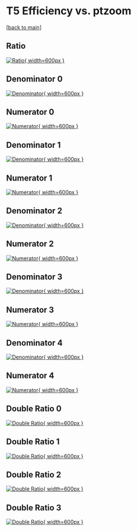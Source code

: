 # T5 Efficiency vs. ptzoom

[[back to main](./)]



## Ratio

[![Ratio](../mtv/var/T5_xtr_211_0_eff_ptzoom.png){ width=600px }](../mtv/var/T5_xtr_211_0_eff_ptzoom.pdf)

## Denominator 0

[![Denominator](../mtv/den/T5_xtr_211_0_eff_ptzoom_den0.png){ width=600px }](../mtv/den/T5_xtr_211_0_eff_ptzoom_den0.pdf)

## Numerator 0

[![Numerator](../mtv/num/T5_xtr_211_0_eff_ptzoom_num0.png){ width=600px }](../mtv/num/T5_xtr_211_0_eff_ptzoom_num0.pdf)

## Denominator 1

[![Denominator](../mtv/den/T5_xtr_211_0_eff_ptzoom_den1.png){ width=600px }](../mtv/den/T5_xtr_211_0_eff_ptzoom_den1.pdf)

## Numerator 1

[![Numerator](../mtv/num/T5_xtr_211_0_eff_ptzoom_num1.png){ width=600px }](../mtv/num/T5_xtr_211_0_eff_ptzoom_num1.pdf)

## Denominator 2

[![Denominator](../mtv/den/T5_xtr_211_0_eff_ptzoom_den2.png){ width=600px }](../mtv/den/T5_xtr_211_0_eff_ptzoom_den2.pdf)

## Numerator 2

[![Numerator](../mtv/num/T5_xtr_211_0_eff_ptzoom_num2.png){ width=600px }](../mtv/num/T5_xtr_211_0_eff_ptzoom_num2.pdf)

## Denominator 3

[![Denominator](../mtv/den/T5_xtr_211_0_eff_ptzoom_den3.png){ width=600px }](../mtv/den/T5_xtr_211_0_eff_ptzoom_den3.pdf)

## Numerator 3

[![Numerator](../mtv/num/T5_xtr_211_0_eff_ptzoom_num3.png){ width=600px }](../mtv/num/T5_xtr_211_0_eff_ptzoom_num3.pdf)

## Denominator 4

[![Denominator](../mtv/den/T5_xtr_211_0_eff_ptzoom_den4.png){ width=600px }](../mtv/den/T5_xtr_211_0_eff_ptzoom_den4.pdf)

## Numerator 4

[![Numerator](../mtv/num/T5_xtr_211_0_eff_ptzoom_num4.png){ width=600px }](../mtv/num/T5_xtr_211_0_eff_ptzoom_num4.pdf)

## Double Ratio 0

[![Double Ratio](../mtv/ratio/T5_xtr_211_0_eff_ptzoom_ratio0.png){ width=600px }](../mtv/ratio/T5_xtr_211_0_eff_ptzoom_ratio0.pdf)

## Double Ratio 1

[![Double Ratio](../mtv/ratio/T5_xtr_211_0_eff_ptzoom_ratio1.png){ width=600px }](../mtv/ratio/T5_xtr_211_0_eff_ptzoom_ratio1.pdf)

## Double Ratio 2

[![Double Ratio](../mtv/ratio/T5_xtr_211_0_eff_ptzoom_ratio2.png){ width=600px }](../mtv/ratio/T5_xtr_211_0_eff_ptzoom_ratio2.pdf)

## Double Ratio 3

[![Double Ratio](../mtv/ratio/T5_xtr_211_0_eff_ptzoom_ratio3.png){ width=600px }](../mtv/ratio/T5_xtr_211_0_eff_ptzoom_ratio3.pdf)

